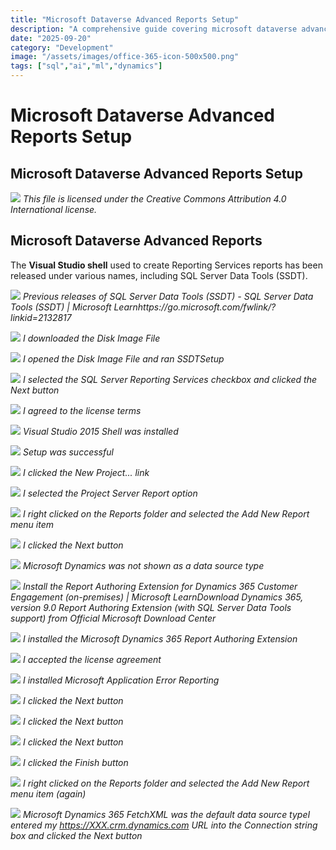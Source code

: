 ```yaml
---
title: "Microsoft Dataverse Advanced Reports Setup"
description: "A comprehensive guide covering microsoft dataverse advanced reports setup"
date: "2025-09-20"
category: "Development"
image: "/assets/images/office-365-icon-500x500.png"
tags: ["sql","ai","ml","dynamics"]
---
```


# Microsoft Dataverse Advanced Reports Setup

## Microsoft Dataverse Advanced Reports Setup

![](/assets/images/dataverseadvancedreportssetup/office-365-icon-500x500.png)
*This file is licensed under the Creative Commons Attribution 4.0 International license.*


## Microsoft Dataverse Advanced Reports

The **Visual Studio shell** used to create Reporting Services reports has been released under various names, including SQL Server Data Tools (SSDT).

![](/assets/images/dataverseadvancedreportssetup/ssrs-1-512x243.png)
*Previous releases of SQL Server Data Tools (SSDT) - SQL Server Data Tools (SSDT) | Microsoft Learnhttps://go.microsoft.com/fwlink/?linkid=2132817*

![](/assets/images/dataverseadvancedreportssetup/ssrs-1a-512x123.png)
*I downloaded the Disk Image File*

![](/assets/images/dataverseadvancedreportssetup/ssrs-2-512x128.png)
*I opened the Disk Image File and ran SSDTSetup*

![](/assets/images/dataverseadvancedreportssetup/ssrs-3-512x357.png)
*I selected the SQL Server Reporting Services checkbox and clicked the Next button*

![](/assets/images/dataverseadvancedreportssetup/ssrs-4-512x353.png)
*I agreed to the license terms*

![](/assets/images/dataverseadvancedreportssetup/ssrs-5-512x352.png)
*Visual Studio 2015 Shell was installed*

![](/assets/images/dataverseadvancedreportssetup/ssrs-6-512x359.png)
*Setup was successful*

![](/assets/images/dataverseadvancedreportssetup/ssrs-7-512x271.png)
*I clicked the New Project... link*

![](/assets/images/dataverseadvancedreportssetup/ssrs-8-512x271.png)
*I selected the Project Server Report option*

![](/assets/images/dataverseadvancedreportssetup/ssrs-9-512x123.png)
*I right clicked on the Reports folder and selected the Add New Report menu item*

![](/assets/images/dataverseadvancedreportssetup/ssrs-10-512x273.png)
*I clicked the Next button*

![](/assets/images/dataverseadvancedreportssetup/ssrs-11-512x271.png)
*Microsoft Dynamics was not shown as a data source type*

![](/assets/images/dataverseadvancedreportssetup/ssrs-12-512x46.png)
*Install the Report Authoring Extension for Dynamics 365 Customer Engagement (on-premises) | Microsoft LearnDownload Dynamics 365, version 9.0 Report Authoring Extension (with SQL Server Data Tools support) from Official Microsoft Download Center*

![](/assets/images/dataverseadvancedreportssetup/ssrs-13-512x270.png)
*I installed the Microsoft Dynamics 365 Report Authoring Extension*

![](/assets/images/dataverseadvancedreportssetup/ssrs-14-512x387.png)
*I accepted the license agreement*

![](/assets/images/dataverseadvancedreportssetup/ssrs-15-512x391.png)
*I installed Microsoft Application Error Reporting*

![](/assets/images/dataverseadvancedreportssetup/ssrs-16-512x391.png)
*I clicked the Next button*

![](/assets/images/dataverseadvancedreportssetup/ssrs-17-512x458.png)
*I clicked the Next button*

![](/assets/images/dataverseadvancedreportssetup/ssrs-18-512x455.png)
*I clicked the Next button*

![](/assets/images/dataverseadvancedreportssetup/ssrs-19-512x451.png)
*I clicked the Finish button*

![](/assets/images/dataverseadvancedreportssetup/ssrs-20-512x130.png)
*I right clicked on the Reports folder and selected the Add New Report menu item (again)*

![](/assets/images/dataverseadvancedreportssetup/ssrs-21-512x273.png)
*Microsoft Dynamics 365 FetchXML was the default data source typeI entered my https://XXX.crm.dynamics.com URL into the Connection string box and clicked the Next button*
